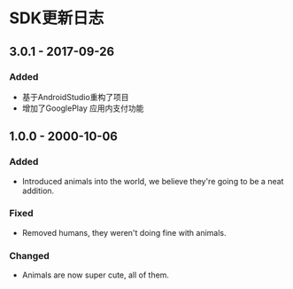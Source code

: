 # SDK更新日志

## 3.0.1 - 2017-09-26

### Added

* 基于AndroidStudio重构了项目
* 增加了GooglePlay 应用内支付功能

### 

## 1.0.0 - 2000-10-06

### Added

* Introduced animals into the world, we believe they're going to be a neat addition.

### Fixed

* Removed humans, they weren't doing fine with animals.

### Changed

* Animals are now super cute, all of them.

